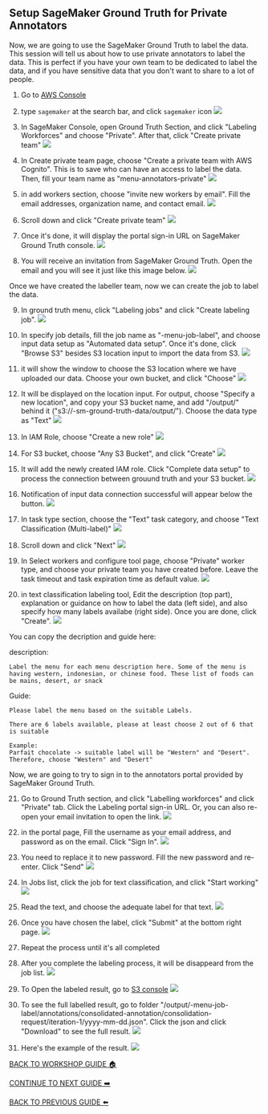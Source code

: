## Setup SageMaker Ground Truth for Private Annotators

Now, we are going to use the SageMaker Ground Truth to label the data. This session will tell us about how to use private annotators to label the data. This is perfect if you have your own team to be dedicated to label the data, and if you have sensitive data that you don't want to share to a lot of people.

1. Go to [AWS Console](https://ap-southeast-1.console.aws.amazon.com/console/home?region=ap-southeast-1#)
2. type `sagemaker` at the search bar, and click `sagemaker` icon
    ![](../images/Private/2.png)

3. In SageMaker Console, open Ground Truth Section, and click "Labeling Workforces" and choose "Private". After that, click "Create private team"
    ![](../images/Private/3.png)

4. In Create private team page, choose "Create a private team with AWS Cognito". This is to save who can have an access to label the data. Then, fill your team name as "menu-annotators-private"
    ![](../images/Private/4.png)

5. in add workers section, choose "invite new workers by email". Fill the email addresses, organization name, and contact email.
    ![](../images/Private/5.png)

6. Scroll down and click "Create private team"
    ![](../images/Private/6.png)

7. Once it's done, it will display the portal sign-in URL on SageMaker Ground Truth console.
    ![](../images/Private/7.png)

8. You will receive an invitation from SageMaker Ground Truth. Open the email and you will see it just like this image below.
    ![](../images/Private/8.png)

Once we have created the labeller team, now we can create the job to label the data.

9. In ground truth menu, click "Labeling jobs" and click "Create labeling job".
    ![](../images/Private/9.png)

10. In specify job details, fill the job name as "<yourname>-menu-job-label", and choose input data setup as "Automated data setup". Once it's done, click "Browse S3" besides S3 location input to import the data from S3.
    ![](../images/Private/10.png)

11. it will show the window to choose the S3 location where we have uploaded our data. Choose your own bucket, and click "Choose"
    ![](../images/Private/11.png)

12. It will be displayed on the location input. For output, choose "Specify a new location", and copy your S3 bucket name, and add "/output/" behind it ("s3://<yourname>-sm-ground-truth-data/output/"). Choose the data type as "Text"
    ![](../images/Private/12.png)

13. In IAM Role, choose "Create a new role"
    ![](../images/Private/13.png)

14. For S3 bucket, choose "Any S3 Bucket", and click "Create"
    ![](../images/Private/14.png)

15. It will add the newly created IAM role. Click "Complete data setup" to process the connection between grouund truth and your S3 bucket.
    ![](../images/Private/15.png)

16. Notification of input data connection successful will appear below the button.
    ![](../images/Private/16.png)

17. In task type section, choose the "Text" task category, and choose "Text Classification (Multi-label)"
    ![](../images/Private/17.png)

18. Scroll down and click "Next"
    ![](../images/Private/18.png)

19. In Select workers and configure tool page, choose "Private" worker type, and choose your private team you have created before. Leave the task timeout and task expiration time as default value.
    ![](../images/Private/19.png)

20. in text classification labeling tool, Edit the description (top part), explanation or guidance on how to label the data (left side), and also specify how many labels availabe (right side). Once you are done, click "Create". 
    ![](../images/Private/20.png)

You can copy the decription and guide here:

description:
```
Label the menu for each menu description here. Some of the menu is having western, indonesian, or chinese food. These list of foods can be mains, desert, or snack
```


Guide:
```
Please label the menu based on the suitable Labels.

There are 6 labels available, please at least choose 2 out of 6 that is suitable

Example:
Parfait chocolate -> suitable label will be "Western" and "Desert". Therefore, choose "Western" and "Desert"
```


Now, we are going to try to sign in to the annotators portal provided by SageMaker Ground Truth.

21. Go to Ground Truth section, and click "Labelling workforces" and click "Private" tab. Click the Labeling portal sign-in URL. Or, you can also re-open your email invitation to open the link.
    ![](../images/Private/21.png)

22. in the portal page, Fill the username as your email address, and password as on the email. Click "Sign In".
    ![](../images/Private/22.png)

23. You need to replace it to new password. Fill the new password and re-enter. Click "Send"
    ![](../images/Private/23.png)

24. In Jobs list, click the job for text classification, and click "Start working"
    ![](../images/Private/24.png)

25. Read the text, and choose the adequate label for that text.
    ![](../images/Private/25.png)

26. Once you have chosen the label, click "Submit" at the bottom right page.
    ![](../images/Private/26.png)

27. Repeat the process until it's all completed
28. After you complete the labeling process, it will be disappeard from the job list.
    ![](../images/Private/28.png)

29. To Open the labeled result, go to [S3 console](https://s3.console.aws.amazon.com/s3/home?region=ap-southeast-1)
    ![](../images/Private/29.png)

30. To see the full labelled result, go to folder "/output/<yourname>-menu-job-label/annotations/consolidated-annotation/consolidation-request/iteration-1/yyyy-mm-dd.json". Click the json and click "Download" to see the full result.
    ![](../images/Private/30.png)

31. Here's the example of the result.
    ![](../images/Private/31.png)

[BACK TO WORKSHOP GUIDE :house:](../README.md)

[CONTINUE TO NEXT GUIDE :arrow_right:](Mturk.md)

[BACK TO PREVIOUS GUIDE :arrow_left:](Data.md)